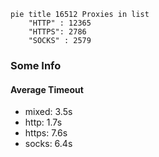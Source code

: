 
```mermaid
pie title 16512 Proxies in list
    "HTTP" : 12365
    "HTTPS": 2786
    "SOCKS" : 2579
```

### Some Info
#### Average Timeout

- mixed: 3.5s
- http: 1.7s
- https: 7.6s
- socks: 6.4s